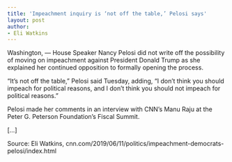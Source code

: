 ```yaml
---
title: 'Impeachment inquiry is ‘not off the table,’ Pelosi says'
layout: post
author:
- Eli Watkins
---
```


Washington, — House Speaker Nancy Pelosi did not write off the possibility of moving on impeachment against President Donald Trump as she explained her continued opposition to formally opening the process.

“It’s not off the table,” Pelosi said Tuesday, adding, “I don’t think you should impeach for political reasons, and I don’t think you should not impeach for political reasons.”

Pelosi made her comments in an interview with CNN’s Manu Raju at the Peter G. Peterson Foundation’s Fiscal Summit.

[…]

Source: Eli Watkins, cnn.com/2019/06/11/politics/impeachment-democrats-pelosi/index.html
